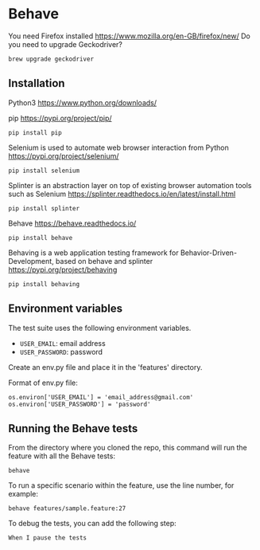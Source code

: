 Behave
==================

You need Firefox installed https://www.mozilla.org/en-GB/firefox/new/
Do you need to upgrade Geckodriver?

    brew upgrade geckodriver

## Installation

Python3 https://www.python.org/downloads/

pip https://pypi.org/project/pip/

    pip install pip

Selenium is used to automate web browser interaction from Python https://pypi.org/project/selenium/

    pip install selenium

Splinter is an abstraction layer on top of existing browser automation tools such as Selenium https://splinter.readthedocs.io/en/latest/install.html

    pip install splinter

Behave https://behave.readthedocs.io/

    pip install behave
    
Behaving is a web application testing framework for Behavior-Driven-Development, based on behave and splinter https://pypi.org/project/behaving

    pip install behaving

## Environment variables

The test suite uses the following environment variables.
* `USER_EMAIL`: email address
* `USER_PASSWORD`: password

Create an env.py file and place it in the 'features' directory.

Format of env.py file:
```
os.environ['USER_EMAIL'] = 'email_address@gmail.com'
os.environ['USER_PASSWORD'] = 'password'
```

## Running the Behave tests

From the directory where you cloned the repo, this command will run the feature with all the Behave tests:

    behave

To run a specific scenario within the feature, use the line number, for example:

    behave features/sample.feature:27 

To debug the tests, you can add the following step:

    When I pause the tests
